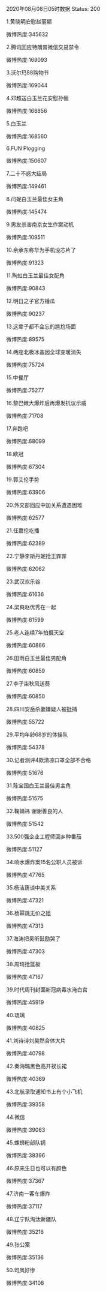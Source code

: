2020年08月08日05时数据
Status: 200

1.黄晓明安慰赵丽颖

微博热度:345632

2.腾讯回应特朗普微信交易禁令

微博热度:169093

3.沃尔玛88购物节

微博热度:169044

4.邓超送白玉兰花安慰孙俪

微博热度:168856

5.白玉兰

微博热度:168560

6.FUN Plogging

微博热度:150607

7.二十不惑大结局

微博热度:149461

8.闫妮白玉兰最佳女主角

微博热度:145474

9.男友杀害南京女生作案动机

微博热度:109511

10.余承东称华为手机没芯片了

微博热度:91323

11.陶虹白玉兰最佳女配角

微博热度:90843

12.明日之子官方锤瓜

微博热度:90237

13.这辈子都不会忘的尴尬场面

微博热度:89575

14.两座北极冰盖因全球变暖消失

微博热度:75724

15.中餐厅

微博热度:75277

16.黎巴嫩大爆炸后再爆发抗议示威

微博热度:71708

17.奔跑吧

微博热度:68099

18.欧冠

微博热度:67304

19.郭艾伦手势

微博热度:63906

20.外交部回应中加关系遭遇困难

微博热度:62577

21.任嘉伦吃播

微博热度:62389

22.宁静李斯丹妮抢王霏霏

微博热度:62062

23.武汉欢乐谷

微博热度:61636

24.梁爽赵优秀在一起

微博热度:61599

25.老人连续7年拍摄天空

微博热度:60866

26.田雨白玉兰最佳男配角

微博热度:60859

27.李子柒秋风送葵

微博热度:60850

28.四川安岳杀妻嫌疑人被批捕

微博热度:55722

29.平均年龄68岁的体操队

微博热度:54378

30.记者测评4款清凉口罩全部不合格

微博热度:51676

31.陈宝国白玉兰最佳男主角

微博热度:51575

32.鞠婧祎 谢谢善良的人

微博热度:51542

33.500强企业工程师回乡种番茄

微博热度:51127

34.响水爆炸案15名公职人员被诉

微博热度:47765

35.杨洁篪谈中美关系

微博热度:47321

36.杨幂跳无价之姐

微博热度:47313

37.海涛把吴昕鼓励哭了

微博热度:47303

38.周琦抢篮板

微博热度:47167

39.时代周刊封面新冠病毒水淹白宫

微博热度:45919

40.琉璃

微博热度:40825

41.刘诗诗刘昊然合体大片

微博热度:40798

42.秦海璐黑色高开衩长裙

微博热度:40369

43.北航录取通知书上有个小飞机

微博热度:39358

44.微信

微博热度:39063

45.螺蛳粉部队锅

微博热度:38396

46.原来生日也可以有颜色

微博热度:37367

47.济南一客车爆炸

微博热度:37117

48.辽宁队淘汰新疆队

微博热度:35216

49.张公案

微博热度:35136

50.司凤好惨

微博热度:34108

